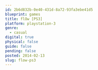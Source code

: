 ```yaml
---
id: 2b6d832b-0e40-431d-8a72-93fa3ebe41d5
blueprint: games
title: flOw [PS3]
platform: playstation-3
genre:
  - casual
digital: true
physical: false
guide: false
pending: false
posted: 2014-02-13
slug: flow-ps3
---
```

